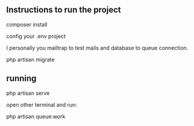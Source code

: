 ## Instructions to run the project

composer install

config your .env project

I personally you mailtrap to test mails
and database to queue connection.

php artisan migrate

## running

php artisan serve

open other terminal and run:

php artisan queue:work
